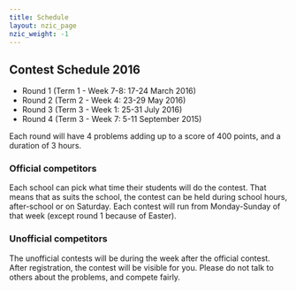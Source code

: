 ```yaml
---
title: Schedule
layout: nzic_page
nzic_weight: -1
---
```


## Contest Schedule 2016

- Round 1 (Term 1 - Week 7-8: 17-24 March 2016)
- Round 2 (Term 2 - Week 4: 23-29 May 2016)
- Round 3 (Term 3 - Week 1: 25-31 July 2016)
- Round 4 (Term 3 - Week 7: 5-11 September 2015)

Each round will have 4 problems adding up to a score of 400 points, and a duration of 3 hours.

### Official competitors

Each school can pick what time their students will do the contest. That means that as suits the school, the contest can be held during school hours, after-school or on Saturday. Each contest will run from Monday-Sunday of that week (except round 1 because of Easter).

### Unofficial competitors

The unofficial contests will be during the week after the official contest. After registration, the contest will be visible for you. Please do not talk to others about the problems, and compete fairly.
